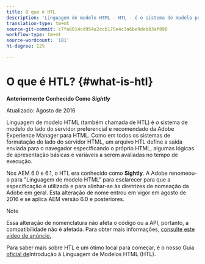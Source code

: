 ```yaml
---
title: O que é HTL
description: 'Linguagem de modelo HTML - HTL - é o sistema de modelo preferencial e recomendado do Adobe Experience Manager para HTML. '
translation-type: tm+mt
source-git-commit: c7fa6014cd954a2ccb175e4c3a6be9deb83af890
workflow-type: tm+mt
source-wordcount: '181'
ht-degree: 12%

---
```



# O que é HTL? {#what-is-htl}

**Anteriormente Conhecido Como *Sightly***

Atualizado: Agosto de 2016

Linguagem de modelo HTML (também chamada de HTL) é o sistema de modelo do lado do servidor preferencial e recomendado da Adobe Experience Manager para HTML. Como em todos os sistemas de formatação do lado do servidor HTML, um arquivo HTL define a saída enviada para o navegador especificando o próprio HTML, algumas lógicas de apresentação básicas e variáveis a serem avaliadas no tempo de execução.

Nos AEM 6.0 e 6.1, o HTL era conhecido como **Sightly**. A Adobe renomeou-o para &quot;Linguagem de modelo HTML&quot; para esclarecer para que a especificação é utilizada e para alinhar-se às diretrizes de nomeação da Adobe em geral. Esta alteração de nome entrou em vigor em agosto de 2016 e se aplica AEM versão 6.0 e posteriores.

>[!NOTE]
>
>Essa alteração de nomenclatura não afeta o código ou a API, portanto, a compatibilidade não é afetada. Para obter mais informações, [consulte este vídeo de anúncio.](https://helpx.adobe.com/experience-manager/how-to/announce-htl.html)

Para saber mais sobre HTL e um ótimo local para começar, é o nosso Guia [oficial de](overview.md)Introdução à Linguagem de Modelos HTML (HTL).
